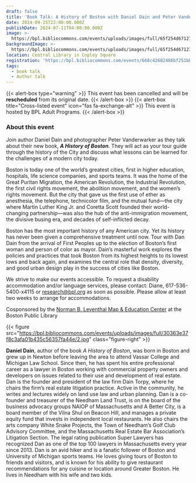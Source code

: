 ```yaml
---
draft: false
title: 'Book Talk: A History of Boston with Daniel Dain and Peter Vanderwarker'
date: 2024-09-25T22:00:00.000Z
publishDate: 2024-07-11T04:00:00.000Z
image: >-
  https://bpl.bibliocommons.com/events/uploads/images/full/65f254d6712739e0e1689f4b68594b88/cover.jpg
backgroundImage: >-
  https://bpl.bibliocommons.com/events/uploads/images/full/65f254d6712739e0e1689f4b68594b88/cover.jpg
location: Central Library in Copley Square
registration: 'https://bpl.bibliocommons.com/events/668c42682486bf251bb6be54'
tags:
  - book talk
  - Author talk
---
```


{{\< alert-box type="warning" >}} This event has been cancelled and will be **rescheduled** from its original date. {{\< /alert-box >}}
{{\< alert-box title="Cross-listed event" icon="fas fa-exchange-alt" >}} This event is hosted by BPL Adult Programs. {{\< /alert-box >}}

### About this event

Join author Daniel Dain and photographer Peter Vanderwarker as they talk about their new book, ***A History of Boston***. They will act as your tour guide through the history of the City and discuss what lessons can be learned for the challenges of a modern city today.

Boston is today one of the world’s greatest cities, first in higher education, hospitals, life science companies, and sports teams. It was the home of the Great Puritan Migration, the American Revolution, the Industrial Revolution, the first civil rights movement, the abolition movement, and the women’s rights movement. But the city that gave us the first use of ether as anesthesia, the telephone, technicolor film, and the mutual fund―the city where Martin Luther King Jr. and Coretta Scott founded their world-changing partnership―was also the hub of the anti-immigration movement, the divisive busing era, and decades of self-inflicted decay.

Boston has the most important history of any American city. Yet its history has never been given a comprehensive treatment until now. Tour with Dan Dain from the arrival of First Peoples up to the election of Boston’s first woman and person of color as mayor. Dain’s masterful work explores the policies and practices that took Boston from its highest heights to its lowest lows and back again, and examines the central role that density, diversity, and good urban design play in the success of cities like Boston.

We strive to make our events accessible. To request a disability accommodation and/or language services, please contact: Diane, 617-536-5400-x4115 or [research@bpl.org](mailto:research@bpl.org) as soon as possible. Please allow at least two weeks to arrange for accommodations.

Cosponsored by the [Norman B. Leventhal Map & Education Center](https://www.leventhalmap.org/) at the Boston Public Library

{{< figure src="https://bpl.bibliocommons.com/events/uploads/images/full/30363e37f8c3afa01b435c56357fa44e/2.jpg" class="figure-right" >}}

**Daniel Dain**, author of the book *A History of Boston*, was born in Boston and grew up in Newton before leaving the area to attend Vassar College and Michigan Law School. Since then, he has spent his entire professional career as a lawyer in Boston working with commercial property owners and developers on issues related to their use and development of real estate. Dan is the founder and president of the law firm Dain Torpy, where he chairs the firm’s real estate litigation practice. Active in the community, he writes and lectures widely on land use law and urban planning. Dan is a co-founder and treasurer of the Needham Land Trust, is on the board of the business advocacy groups NAIOP of Massachusetts and A Better City, is a board member of the Vilna Shul on Beacon Hill, and manages a private equity fund that invests in independent local restaurants. He also chairs the arts company White Snake Projects, the Town of Needham’s Golf Club Advisory Committee, and the Massachusetts Real Estate Bar Association’s Litigation Section. The legal rating publication Super Lawyers has recognized Dan as one of the top 100 lawyers in Massachusetts every year since 2013. Dan is an avid hiker and is a fanatic follower of Boston and University of Michigan sports teams. He loves giving tours of Boston to friends and visitors, and is known for his ability to give restaurant recommendations for any cuisine or location around Greater Boston. He lives in Needham with his wife and two kids.
